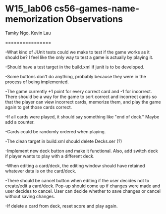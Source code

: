 # W15_lab06 cs56-games-name-memorization Observations

Tamky Ngo, Kevin Lau

================

-What kind of JUnit tests could we make to test if the game works as it should be? I feel like the only way to test a game is actually by playing it.

-Should have a test target in the build.xml if junit is to be developed.

-Some buttons don't do anything, probably because they were in the process of being implemented.

-The game currently +1 point for every correct card and -1 for incorrect. There should be a way for the game to sort correct and incorrect cards so that the player can view incorrect cards, memorize them, and play the game again to get those cards correct.

-If all cards were played, it should say something like "end of deck."
Maybe add a counter.

-Cards could be randomly ordered when playing.

-The clean target in build.xml should delete Decks.ser (?)

-Implement new deck button and make it functional. Also, add switch deck if player wants to play with a different deck.

-When editing a card/deck, the editing window should have retained whatever data is on the card/deck.

-There should be cancel button when editing if the user decides not to create/edit a card/deck. Pop-up should come up if changes were made and user decides to cancel. User can decide whether to save changes or cancel without saving changes.

-If delete a card from deck, reset score and play again.

